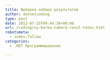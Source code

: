 ```yaml
---
title: Выборка набора результатов
author: dotnetcoding
type: post
date: 2012-07-25T09:44:36+00:00
url: /coding/vy-borka-nabora-rezul-tatov.html
robotsmeta:
  - index,follow
categories:
  - .NET Программирование

---
```

